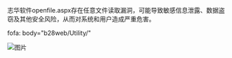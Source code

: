 志华软件openfile.aspx存在任意文件读取漏洞，可能导致敏感信息泄露、数据盗窃及其他安全风险，从而对系统和用户造成严重危害。

fofa:
 body="b28web/Utility/"

![图片](https://github.com/user-attachments/assets/5ccd5cca-5e0e-4941-9411-857d2b0f0808)

